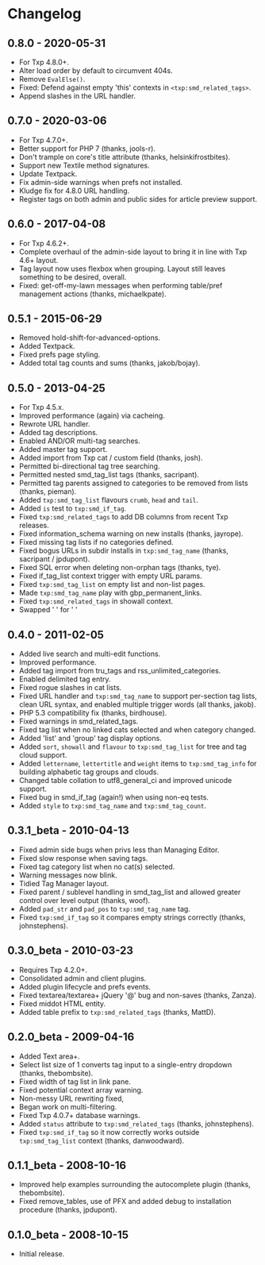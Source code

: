 # Changelog

## 0.8.0 - 2020-05-31

* For Txp 4.8.0+.
* Alter load order by default to circumvent 404s.
* Remove `EvalElse()`.
* Fixed: Defend against empty 'this' contexts in `<txp:smd_related_tags>`.
* Append slashes in the URL handler.

## 0.7.0 - 2020-03-06

* For Txp 4.7.0+.
* Better support for PHP 7 (thanks, jools-r).
* Don't trample on core's title attribute (thanks, helsinkifrostbites).
* Support new Textile method signatures.
* Update Textpack.
* Fix admin-side warnings when prefs not installed.
* Kludge fix for 4.8.0 URL handling.
* Register tags on both admin and public sides for article preview support.

## 0.6.0 - 2017-04-08

* For Txp 4.6.2+.
* Complete overhaul of the admin-side layout to bring it in line with Txp 4.6+ layout.
* Tag layout now uses flexbox when grouping. Layout still leaves something to be desired, overall.
* Fixed: get-off-my-lawn messages when performing table/pref management actions (thanks, michaelkpate).

## 0.5.1 - 2015-06-29

* Removed hold-shift-for-advanced-options.
* Added Textpack.
* Fixed prefs page styling.
* Added total tag counts and sums (thanks, jakob/bojay).

## 0.5.0 - 2013-04-25

* For Txp 4.5.x.
* Improved performance (again) via cacheing.
* Rewrote URL handler.
* Added tag descriptions.
* Enabled AND/OR multi-tag searches.
* Added master tag support.
* Added import from Txp cat / custom field (thanks, josh).
* Permitted bi-directional tag tree searching.
* Permitted nested smd_tag_list tags (thanks, sacripant).
* Permitted tag parents assigned to categories to be removed from lists (thanks, pieman).
* Added `txp:smd_tag_list` flavours `crumb`, `head` and `tail`.
* Added `is` test to `txp:smd_if_tag`.
* Fixed `txp:smd_related_tags` to add DB columns from recent Txp releases.
* Fixed information_schema warning on new installs (thanks, jayrope).
* Fixed missing tag lists if no categories defined.
* Fixed bogus URLs in subdir installs in `txp:smd_tag_name` (thanks, sacripant / jpdupont).
* Fixed SQL error when deleting non-orphan tags (thanks, tye).
* Fixed if_tag_list context trigger with empty URL params.
* Fixed `txp:smd_tag_list` on empty list and non-list pages.
* Made `txp:smd_tag_name` play with gbp_permanent_links.
* Fixed `txp:smd_related_tags` in showall context.
* Swapped '&nbsp;' for '&#160;'

## 0.4.0 - 2011-02-05

* Added live search and multi-edit functions.
* Improved performance.
* Added tag import from tru_tags and rss_unlimited_categories.
* Enabled delimited tag entry.
* Fixed rogue slashes in cat lists.
* Fixed URL handler and `txp:smd_tag_name` to support per-section tag lists, clean URL syntax, and enabled multiple trigger words (all thanks, jakob).
* PHP 5.3 compatibility fix (thanks, birdhouse).
* Fixed warnings in smd_related_tags.
* Fixed tag list when no linked cats selected and when category changed.
* Added 'list' and 'group' tag display options.
* Added `sort`, `showall` and `flavour` to `txp:smd_tag_list` for tree and tag cloud support.
* Added `lettername`, `lettertitle` and `weight` items to `txp:smd_tag_info` for building alphabetic tag groups and clouds.
* Changed table collation to utf8_general_ci and improved unicode support.
* Fixed bug in smd_if_tag (again!) when using non-eq tests.
* Added `style` to `txp:smd_tag_name` and `txp:smd_tag_count`.

## 0.3.1_beta - 2010-04-13

* Fixed admin side bugs when privs less than Managing Editor.
* Fixed slow response when saving tags.
* Fixed tag category list when no cat(s) selected.
* Warning messages now blink.
* Tidied Tag Manager layout.
* Fixed parent / sublevel handling in smd_tag_list and allowed greater control over level output (thanks, woof).
* Added `pad_str` and `pad_pos` to `txp:smd_tag_name` tag.
* Fixed `txp:smd_if_tag` so it compares empty strings correctly (thanks, johnstephens).

## 0.3.0_beta - 2010-03-23

* Requires Txp 4.2.0+.
* Consolidated admin and client plugins.
* Added plugin lifecycle and prefs events.
* Fixed textarea/textarea+ jQuery '@' bug and non-saves (thanks, Zanza).
* Fixed middot HTML entity.
* Added table prefix to `txp:smd_related_tags` (thanks, MattD).

## 0.2.0_beta - 2009-04-16

* Added Text area+.
* Select list size of 1 converts tag input to a single-entry dropdown (thanks, thebombsite).
* Fixed width of tag list in link pane.
* Fixed potential context array warning.
* Non-messy URL rewriting fixed,
* Began work on multi-filtering.
* Fixed Txp 4.0.7+ database warnings.
* Added `status` attribute to `txp:smd_related_tags` (thanks, johnstephens).
* Fixed `txp:smd_if_tag` so it now correctly works outside `txp:smd_tag_list` context (thanks, danwoodward).

## 0.1.1_beta - 2008-10-16

* Improved help examples surrounding the autocomplete plugin (thanks, thebombsite).
* Fixed remove_tables, use of PFX and added debug to installation procedure (thanks, jpdupont).

## 0.1.0_beta - 2008-10-15

* Initial release.
